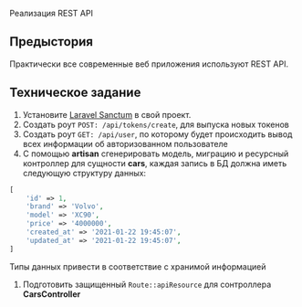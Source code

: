 Реализация REST API

## Предыстория

Практически все современные веб приложения используют REST API.  

## Техническое задание

1. Установите [Laravel Sanctum](https://laravel.com/docs/8.x/sanctum#how-it-works) в свой проект.
1. Создать роут `POST: /api/tokens/create`, для выпуска новых токенов
1. Создать роут `GET: /api/user`, по которому будет происходить вывод 
всех информации об авторизованном пользователе 
1. С помощью **artisan** сгенерировать модель, миграцию и ресурсный 
контроллер для сущности **cars**, каждая запись 
в БД должна иметь следующую структуру данных:

```php
[
    'id' => 1,
    'brand' => 'Volvo',
    'model' => 'XC90',
    'price' => '4000000',
    'created_at' => '2021-01-22 19:45:07',
    'updated_at' => '2021-01-22 19:45:07',
]
```
Типы данных привести в соответствие с хранимой информацией

1. Подготовить защищенный `Route::apiResource` для 
сонтроллера **CarsController**
